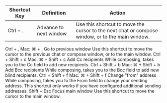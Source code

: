 
| Shortcut  Key | 	Definition | 	Action |
|-----|----|----|
| Ctrl + . |	Advance to next window 	| Use this shortcut to move the cursor to the next chat or compose window, or to the main window.| 

Ctrl + ,
Mac: ⌘ + , 	Go to previous window 	Use this shortcut to move the cursor to the previous chat or compose window, or to the main window.
Ctrl + Shift + c
Mac: ⌘ + Shift + c 	Add Cc recipients 	While composing, takes you to the Cc field to add new recipients.
Ctrl + Shift + b
Mac: ⌘ + Shift + b 	Add Bcc recipients 	While composing, takes you to the Bcc field to add new blind recipients.
Ctrl + Shift + f
Mac: ⌘ + Shift + f 	Change "from" address 	While composing, takes you to the From field to change your sending address. This shortcut only works if you have configured additional sending addresses.
Shift + Esc 	Focus main window 	Use this shortcut to move the cursor to the main window.

